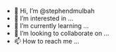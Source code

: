 - 👋 Hi, I’m @stephendmulbah
- 👀 I’m interested in ...
- 🌱 I’m currently learning ...
- 💞️ I’m looking to collaborate on ...
- 📫 How to reach me ...

<!---
stephendmulbah/stephendmulbah is a ✨ special ✨ repository because its `README.md` (this file) appears on your GitHub profile.
You can click the Preview link to take a look at your changes.
--->
